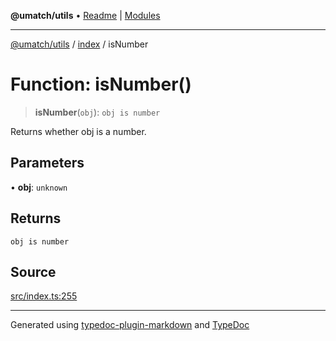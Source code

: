 **@umatch/utils** • [Readme](../../index.md) \| [Modules](../../modules.md)

***

[@umatch/utils](../../modules.md) / [index](../index.md) / isNumber

# Function: isNumber()

> **isNumber**(`obj`): `obj is number`

Returns whether obj is a number.

## Parameters

• **obj**: `unknown`

## Returns

`obj is number`

## Source

[src/index.ts:255](https://github.com/umatch-oficial/utils/blob/1813ff9/src/index.ts#L255)

***

Generated using [typedoc-plugin-markdown](https://www.npmjs.com/package/typedoc-plugin-markdown) and [TypeDoc](https://typedoc.org/)

